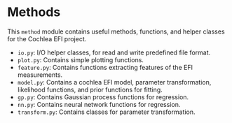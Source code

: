 # Methods

This `method` module contains useful methods, functions, and helper classes for the Cochlea EFI project.

- `io.py`: I/O helper classes, for read and write predefined file format.
- `plot.py`: Contains simple plotting functions.
- `feature.py`: Contains functions extracting features of the EFI measurements.
- `model.py`: Contains a cochlea EFI model, parameter transformation, likelihood functions, and prior functions for fitting.
- `gp.py`: Contains Gaussian process functions for regression.
- `nn.py`: Contains neural network functions for regression.
- `transform.py`: Contains classes for parameter transformation.
